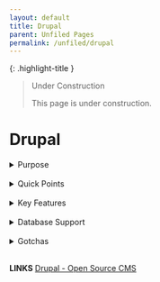 ```yaml
---
layout: default
title: Drupal
parent: Unfiled Pages
permalink: /unfiled/drupal
---
```


{: .highlight-title }
> Under Construction
>
> This page is under construction.

# Drupal

<details>
<summary> Purpose</summary>

**Web Content Management (WCM) system**

Drupal excels in creating, managing, and publishing web content. It provides a robust platform for websites, blogs, and web applications, offering features like customizable templates, user management, and content publishing workflows. Drupal is particularly known for its flexibility in building complex websites with diverse content types and intricate user interaction.

**Enterprise Content Management (ECM) system**

Drupal can manage and store an organization's documents, digital assets, and records. Through its extensible architecture and modules, Drupal can facilitate collaboration, automate workflows, and integrate with other business systems. Its capabilities can be extended to include document management, digital asset management, and records retention, making it suitable for enterprise-level content management requirements.
</details>

<br>

<details>
<summary> Quick Points</summary>

- Free and open-source
- Written in the PHP programming language and requires a database such as MySQL or PostgreSQL to store content and settings.
- Known for its flexibility, modularity, and a wide range of features,
- Multi-Tenancy: can be configured for multi-site setups, allowing you to run multiple websites from a single codebase, each with their own custom configurations.
- Custom UI: Offers extensive theming options to customize user interfaces.
- Business Rules: Supports customizable workflows and business logic through its module system.
- Infrastructure as Code: Can be deployed and managed through tools like Ansible, Chef, or Puppet, and supports containerization with Docker.
- Widely used for websites that require high levels of security, such as government websites, large organizations, and universities.
</details>

<br>

<details>
<summary> Key Features</summary>

**Flexibility and Extensibility**

- **Custom Content Types and Fields**: Drupal allows for the creation of custom content types and fields, enabling you to tailor the content structure to match the specific needs of tracking complaints, managing case studies, or publishing informational content.

- **Modular Architecture**: With thousands of modules (plugins) available, Drupal can be extended to include additional functionalities such as forums, user management, and complex search capabilities, without needing to develop these features from scratch.

**User and Role Management**


- **Advanced User Management**: Drupal provides robust user management capabilities, including the creation of custom user roles and permissions. This feature is critical for an application that serves different institutions and user groups, allowing you to control access to sensitive information and functionalities based on the user's role.

- **Workflow and Access Control**: It supports complex workflows and content access control mechanisms, essential for managing the review and publication process of complaints and related content.

**Multi-site Support**

- Multi-site Configuration: Drupal excels at managing multi-site architectures, allowing you to run multiple sites from a single Drupal codebase. This is particularly beneficial if you plan to deploy the application across different institutions, each with its own sub-site but sharing a common functionality set.

**Security**


- Security Reports and Updates: Drupal has a dedicated security team that regularly publishes security advisories and updates. This proactive approach helps in identifying and fixing vulnerabilities swiftly.

- Built-in Access Control and Permissions: Drupal provides extensive access control mechanisms and permissions that allow fine-grained control over who can view and manage content, making it easier to enforce strict security policies.

- Community Vigilance: Being open-source, Drupal benefits from a large community of developers and users who contribute to the platform's security by identifying vulnerabilities and developing fixes.

- Secure by Design: Drupal's core system has been designed with a focus on security, providing strong foundational elements that help prevent common security issues.

- Extensibility with Security in Mind: Drupal's extensive library of modules allows for customization and extension of functionality without compromising on security. However, it's important to only use modules that are actively maintained and have a good security record.

- Compliance Support: Drupal supports compliance with various security standards and regulations, making it easier for organizations to meet specific security requirements.

**Scalability and Performance**

- Scalability: Drupal can scale to support high traffic loads and large amounts of content, which is crucial for applications expected to grow over time.

- Caching and Performance Optimization: It includes built-in caching and a variety of advanced performance optimization options to ensure the application remains fast and responsive as it scales.

**Integration Capabilities**

- API-First Approach: With its latest versions, Drupal has adopted an API-first approach, making it easier to integrate with other systems and technologies, including React for the frontend. This means you can use Drupal as a headless CMS to manage content while leveraging React and MUI components for a dynamic and engaging user interface.

</details>

<br>
<details>

<summary> Database Support</summary>

MySQL and PostgreSQL are the most commonly used databases with Drupal, it also supports other database systems, especially with the improvements made in Drupal 7 and later versions which introduced a database abstraction layer. This abstraction layer allows for the integration of Drupal with various database engines. The main databases supported by Drupal include:

- MySQL/MariaDB: MySQL is the most widely used database with Drupal. MariaDB, a fork of MySQL, is fully compatible with Drupal and often used as a drop-in replacement.

- PostgreSQL: Known for its standards compliance and advanced features, PostgreSQL is another popular choice among Drupal developers for sites requiring complex data management.

- SQLite: Drupal supports SQLite, which is a lightweight, file-based database. SQLite is often used for testing, small sites, or development purposes due to its simplicity and easy setup.

- SQL Server: Drupal supports Microsoft SQL Server, especially in environments where Microsoft technologies are predominant. This support is mainly facilitated through contributed modules that extend Drupal's database compatibility.

- Oracle: While not supported out of the box, there are contributed modules and solutions in the Drupal community that enable integration with Oracle databases for enterprises that rely on Oracle's database solutions.

> It's important to note that while Drupal can work with these database systems, the level of support, performance, and features available may vary depending on the database used. MySQL and MariaDB tend to have the most comprehensive support due to their widespread use and the active development of Drupal modules for these platforms. For other databases like SQL Server and Oracle, additional modules or configurations may be required to achieve full functionality. Always check the specific requirements and support status for the Drupal version you are using when considering a database system.  

</details>


<br>
<details>

<summary> Gotchas</summary>

- learning curve for site builders and developers new to Drupal that can more complex than simpler platforms like wordpress

- need for careful selection of modules and configurations to ensure performance and maintainability

</details>
<br>

**LINKS**
[Drupal - Open Source CMS](https://www.google.com/url?q=https%3A%2F%2Fwww.drupal.org%2F&sa=D&sntz=1&usg=AOvVaw0zljFIK0RQXTCgS3xZ_VDU)
